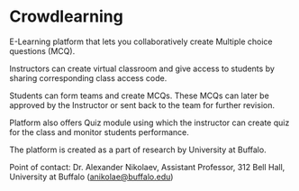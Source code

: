 # Crowdlearning
E-Learning platform that lets you collaboratively create Multiple choice questions (MCQ).

Instructors can create virtual classroom and give access to students by sharing corresponding class access code.

Students can form teams and create MCQs. These MCQs can later be approved by the Instructor or sent back to the team for further revision.

Platform also offers Quiz module using which the instructor can create quiz for the class and monitor students performance.

The platform is created as a part of research by University at Buffalo.

Point of contact: Dr. Alexander Nikolaev, Assistant Professor, 312 Bell Hall, University at Buffalo
(anikolae@buffalo.edu)

